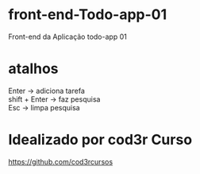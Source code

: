 # front-end-Todo-app-01
Front-end da Aplicação todo-app 01<br/>
# atalhos <br/>
Enter -> adiciona tarefa <br/>
shift + Enter -> faz pesquisa <br/>
Esc -> limpa pesquisa <br/>
# Idealizado por cod3r Curso
https://github.com/cod3rcursos
